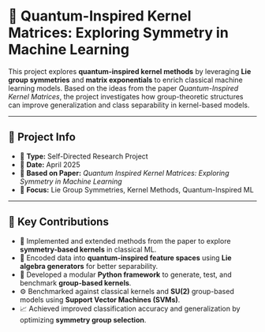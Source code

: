 # 🧠 Quantum-Inspired Kernel Matrices: Exploring Symmetry in Machine Learning

This project explores **quantum-inspired kernel methods** by leveraging **Lie group symmetries** and **matrix exponentials** to enrich classical machine learning models. Based on the ideas from the paper *Quantum-Inspired Kernel Matrices*, the project investigates how group-theoretic structures can improve generalization and class separability in kernel-based models.

---

## 📅 Project Info

- 🧪 **Type:** Self-Directed Research Project  
- 📍 **Date:** April 2025  
- 📄 **Based on Paper:** *Quantum Inspired Kernel Matrices: Exploring Symmetry in Machine Learning*  
- 🧠 **Focus:** Lie Group Symmetries, Kernel Methods, Quantum-Inspired ML

---

## 📌 Key Contributions

- 🧩 Implemented and extended methods from the paper to explore **symmetry-based kernels** in classical ML.
- 🔄 Encoded data into **quantum-inspired feature spaces** using **Lie algebra generators** for better separability.
- 🧮 Developed a modular **Python framework** to generate, test, and benchmark **group-based kernels**.
- ⚙️ Benchmarked against classical kernels and **SU(2)** group-based models using **Support Vector Machines (SVMs)**.
- 📈 Achieved improved classification accuracy and generalization by optimizing **symmetry group selection**.
